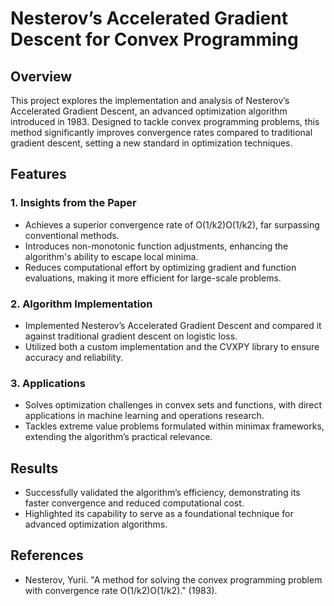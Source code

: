 # **Nesterov’s Accelerated Gradient Descent for Convex Programming**
## **Overview**

This project explores the implementation and analysis of Nesterov’s Accelerated Gradient Descent, an advanced optimization algorithm introduced in 1983. Designed to tackle convex programming problems, this method significantly improves convergence rates compared to traditional gradient descent, setting a new standard in optimization techniques.
## **Features**
### **1. Insights from the Paper**

- Achieves a superior convergence rate of O(1/k2)O(1/k2), far surpassing conventional methods.
- Introduces non-monotonic function adjustments, enhancing the algorithm's ability to escape local minima.
- Reduces computational effort by optimizing gradient and function evaluations, making it more efficient for large-scale problems.

### **2. Algorithm Implementation**

- Implemented Nesterov’s Accelerated Gradient Descent and compared it against traditional gradient descent on logistic loss.
- Utilized both a custom implementation and the CVXPY library to ensure accuracy and reliability.

### **3. Applications**

- Solves optimization challenges in convex sets and functions, with direct applications in machine learning and operations research.
- Tackles extreme value problems formulated within minimax frameworks, extending the algorithm’s practical relevance.

## **Results**

- Successfully validated the algorithm’s efficiency, demonstrating its faster convergence and reduced computational cost.
- Highlighted its capability to serve as a foundational technique for advanced optimization algorithms.

## **References**

- Nesterov, Yurii. "A method for solving the convex programming problem with convergence rate O(1/k2)O(1/k2)." (1983).
